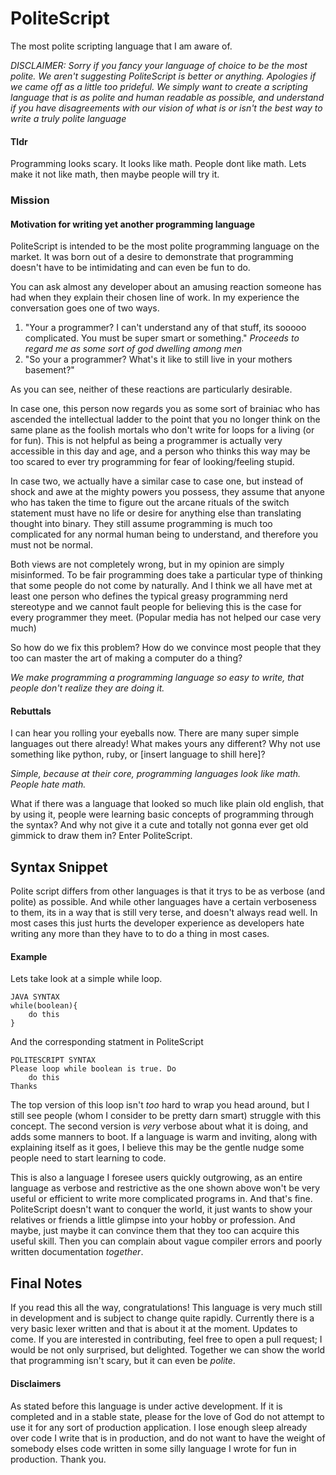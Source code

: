 # PoliteScript

The most polite scripting language that I am aware of.

_DISCLAIMER: Sorry if you fancy your language of choice to be the most polite.
We aren't suggesting PoliteScript is better or anything. Apologies 
if we came off as a little too prideful. We simply want to create a scripting language
that is as polite and human readable as possible, and understand if you have disagreements
with our vision of what is or isn't the best way to write a truly polite language_

#### Tldr
Programming looks scary. It looks like math. People dont like math.
Lets make it not like math, then maybe people will try it.

### Mission
#### Motivation for writing yet another programming language
PoliteScript is intended to be the most polite programming language on the market. It 
was born out of a desire to demonstrate that programming doesn't have to be intimidating
and can even be fun to do. 

You can ask almost any developer about an amusing reaction someone has had when they
explain their chosen line of work. In my experience the conversation goes one of two 
ways. 
   
   1. "Your a programmer? I can't understand any of that stuff, its sooooo complicated.
   You must be super smart or something." *Proceeds to regard me as some sort of god 
   dwelling among men*
   2. "So your a programmer? What's it like to still live in your mothers basement?"
   
As you can see, neither of these reactions are particularly desirable. 

In case one, this person now regards you as some sort of brainiac who has ascended the 
intellectual ladder to the point that you no longer think on the same plane as the 
foolish mortals who don't write for loops for a living (or for fun). This is not helpful
as being a programmer is actually very accessible in this day and age, and a person
who thinks this way may be too scared to ever try programming for fear of looking/feeling
stupid. 

In case two, we actually have a similar case to case one, but instead of shock and awe at
the mighty powers you possess, they assume that anyone who has taken the time to figure out
the arcane rituals of the switch statement must have no life or desire for anything else
than translating thought into binary. They still assume programming is much too complicated
for any normal human being to understand, and therefore you must not be normal.

Both views are not completely wrong, but in my opinion are simply misinformed. To be fair
programming does take a particular type of thinking that some people do not come by naturally.
And I think we all have met at least one person who defines the typical greasy programming nerd
stereotype and we cannot fault people for believing this is the case for every programmer they meet. 
(Popular media has not helped our case very much)

So how do we fix this problem? How do we convince most people that they too can master
the art of making a computer do a thing? 

_We make programming a programming language so easy to write, that people don't realize
they are doing it._

#### Rebuttals
I can hear you rolling your eyeballs now. There are many super simple languages out there
already! What makes  yours any different? Why not use something like python, ruby, or [insert language to shill here]?

_Simple, because at their core, programming languages look like math. People hate math._

What if there was a language that looked so much like plain old english, that by using it,
people were learning basic concepts of programming through the syntax? And why not give it 
a cute and totally not gonna ever get old gimmick to draw them in? Enter PoliteScript.

## Syntax Snippet
Polite script differs from other languages is that it trys to be as verbose (and polite) as 
possible. And while other languages have a certain verboseness to them, its in a way that 
is still very terse, and doesn't always read well. In most cases this just hurts the developer
experience as developers hate writing any more than they have to to do a thing in most cases.

#### Example
Lets take look at a simple while loop.

```
JAVA SYNTAX
while(boolean){
    do this
}
```

And the corresponding statment in PoliteScript
```
POLITESCRIPT SYNTAX
Please loop while boolean is true. Do
    do this
Thanks
```
 
The top version of this loop isn't _too_ hard to wrap you head around, but I still see
people (whom I consider to be pretty darn smart) struggle with this concept. The second 
version is _very_ verbose about what it is doing, and adds some manners to boot. If a 
language is warm and inviting, along with explaining itself as it goes, I believe this
may be the gentle nudge some people need to start learning to code. 

This is also a language I foresee users quickly outgrowing, as an entire language as 
verbose and  restrictive as the one shown above won't be very useful or efficient to write more 
complicated programs in. And that's fine. PoliteScript doesn't want to conquer the world,
it just wants to show your relatives or friends a little glimpse into your hobby or profession.
And maybe, just maybe it can convince them that they too can acquire this useful skill. 
Then you can complain about vague compiler errors and poorly written documentation _together_.

## Final Notes
If you read this all the way, congratulations! This language is very much still in development
and is subject to change quite rapidly. Currently there is a very basic lexer written and
that is about it at the moment. Updates to come. If you are interested in contributing, feel
free to open a pull request; I would be not only surprised, but delighted. Together we 
can show the world that programming isn't scary, but it can even be _polite_.

#### Disclaimers
As stated before this language is under active development. If it is completed and in a 
stable state, please for the love of God do not attempt to use it for any sort of production
application. I lose enough sleep already over code I write that is in production, and do 
not want to have the weight of somebody elses code written in some silly language I wrote for
fun in production. Thank you.
 

